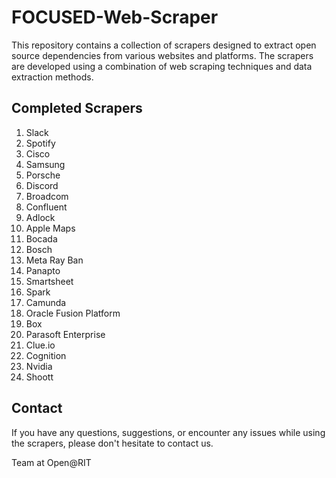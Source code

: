 # FOCUSED-Web-Scraper

This repository contains a collection of scrapers designed to extract open source dependencies from various websites and platforms. The scrapers are developed using a combination of web scraping techniques and data extraction methods.

## Completed Scrapers

1. Slack
2. Spotify
3. Cisco
4. Samsung
5. Porsche
6. Discord
7. Broadcom
8. Confluent
9. Adlock
10. Apple Maps
11. Bocada
12. Bosch
13. Meta Ray Ban
14. Panapto
15. Smartsheet
16. Spark
17. Camunda
18. Oracle Fusion Platform
19. Box
20. Parasoft Enterprise
21. Clue.io
22. Cognition
23. Nvidia
24. Shoott

## Contact

If you have any questions, suggestions, or encounter any issues while using the scrapers, please don't hesitate to contact us.

Team at Open@RIT
